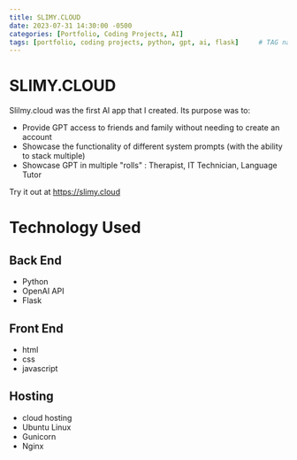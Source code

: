 ```yaml
---
title: SLIMY.CLOUD
date: 2023-07-31 14:30:00 -0500
categories: [Portfolio, Coding Projects, AI]
tags: [portfolio, coding projects, python, gpt, ai, flask]     # TAG names should always be lowercase
---
```


# SLIMY.CLOUD
Slilmy.cloud was the first AI app that I created. Its purpose was to:
- Provide GPT access to friends and family without needing to create an account 
- Showcase the functionality of different system prompts (with the ability to stack multiple)
- Showcase GPT in multiple "rolls" : Therapist, IT Technician, Language Tutor 
  
Try it out at <https://slimy.cloud>  

  
# Technology Used

<h2>Back End</h2>

- Python
- OpenAI API
- Flask

<h2>Front End</h2>

- html
- css
- javascript

<h2>Hosting</h2>

- cloud hosting
- Ubuntu Linux
- Gunicorn
- Nginx
